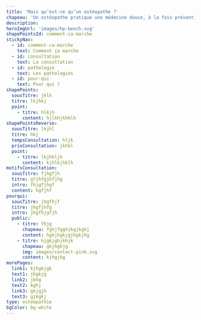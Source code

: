```yaml
---
title: 'Mais qu’est-ce qu’un ostéopathe ?'
chapeau: 'Un ostéopathe pratique une médecine douce, à la fois préventive et curative visant à restaurer la mobilité des organes, fascias, articulations grâce à des manipulations manuelles.'
description:
heroImgUrl: 'images/hp-bench.svg'
shapePointsId: comment-ca-marche
stickyNav:
  - id: comment-ca-marche
    text: Comment ça marche
  - id: consultation
    text: La consultation
  - id: pathologie
    text: Les pathologies
  - id: pour-qui
    text: Pour qui ?
shapePoints:
  sousTitre: jklh
  titre: lkjhkj
  point:
    - titre: hlkjh
      content: hjlkhjkhklh
shapePointsReverse:
  sousTitre: lkjhl
  titre: hkj
  tempsConsultation: hljk
  prixConsultation: jkhkl
  point:
    - titre: lkjhkljh
      content: kjhlkjhklh
motifsConsultation:
  sousTitre: fjhgfjh
  titre: gfjhfgjhfjhg
  intro: fhjgfjhgf
  content: hgfjhf
pourqui:
  sousTitre: jhgfhjf
  titre: jhgfjhfg
  intro: jhgfhjgfjh
  public:
    - titre: fhjg
      chapeau: fghjfgghjkgjkgkj
      content: hgkjhgkjgjhgkjhg
    - titre: hjgkjghjkhjk
      chapeau: gkjhgkjg
      img: images/contact-pink.svg
      content: kjhgjkg
morePages:
  link1: kjhgkjgk
  text1: jhgkjg
  link2: jkhg
  text2: kghj
  link3: gkjgjh
  text3: gjkgkj
type: osteopathie
bgColor: bg-white
---
```

